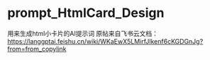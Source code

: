 # prompt_HtmlCard_Design
用来生成html小卡片的AI提示词
原帖来自飞书云文档：https://langgptai.feishu.cn/wiki/WKaEwX5LMirfJlkenf6cKGDGnJg?from=from_copylink
